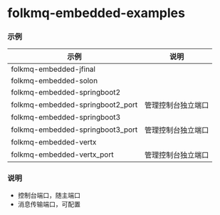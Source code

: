 # folkmq-embedded-examples


### 示例




| 示例                               | 说明        |
|----------------------------------|-----------|
| folkmq-embedded-jfinal           |           |
| folkmq-embedded-solon            |           |
| folkmq-embedded-springboot2      |           |
| folkmq-embedded-springboot2_port | 管理控制台独立端口 |
| folkmq-embedded-springboot3      |           |
| folkmq-embedded-springboot3_port | 管理控制台独立端口 |
| folkmq-embedded-vertx            |           |
| folkmq-embedded-vertx_port       | 管理控制台独立端口 |





### 说明

* 控制台端口，随主端口
* 消息传输端口，可配置